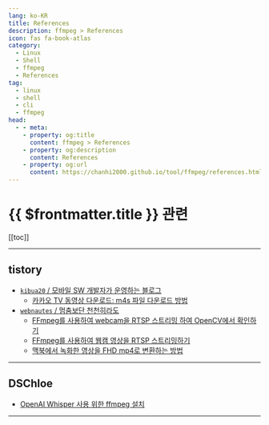 ```yaml
---
lang: ko-KR
title: References
description: ffmpeg > References
icon: fas fa-book-atlas
category:
  - Linux
  - Shell
  - ffmpeg
  - References 
tag:
  - linux
  - shell
  - cli
  - ffmpeg
head:
  - - meta:
    - property: og:title
      content: ffmpeg > References
    - property: og:description
      content: References
    - property: og:url
      content: https://chanhi2000.github.io/tool/ffmpeg/references.html
---
```


# {{ $frontmatter.title }} 관련

[[toc]]

---

## tistory

- [`kibua20` / 모바일 SW 개발자가 운영하는 블로그](https://kibua20.tistory.com/m/)
  - [카카오 TV 동영상 다운로드: m4s 파일 다운로드 방법](https://kibua20.tistory.com/m/130)
  <!-- END: kibua20 -->
- [`webnautes` / 멈춤보단 천천히라도](https://webnautes.tistory.com/m/)
  - [FFmpeg를 사용하여 webcam을 RTSP 스트리밍 하여 OpenCV에서 확인하기](https://webnautes.tistory.com/m/2012)
  - [FFmpeg를 사용하여 웹캠 영상을 RTSP 스트리밍하기](https://webnautes.tistory.com/m/2066)
  - [맥북에서 녹화한 영상을 FHD mp4로 변환하는 방법](https://webnautes.tistory.com/m/2395)
  <!-- END: webnautes -->
<!-- END: tistory.com -->

---

## DSChloe

- [OpenAI Whisper 사용 위한 ffmpeg 설치](https://dschloe.github.io/settings/2025/02/ffmpeg_install/)

<!-- END: dschloe.github.io -->

---

<TagLinks />